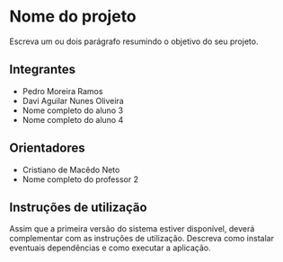 # Nome do projeto
Escreva um ou dois parágrafo resumindo o objetivo do seu projeto.

## Integrantes
* Pedro Moreira Ramos
* Davi Aguilar Nunes Oliveira
* Nome completo do aluno 3
* Nome completo do aluno 4

## Orientadores
* Cristiano de Macêdo Neto
* Nome completo do professor 2

## Instruções de utilização
Assim que a primeira versão do sistema estiver disponível, deverá complementar com as instruções de utilização. Descreva como instalar eventuais dependências e como executar a aplicação.
